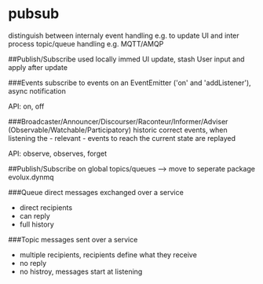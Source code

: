 pubsub
======

distinguish between internaly event handling e.g. to update UI
and inter process topic/queue handling e.g. MQTT/AMQP

##Publish/Subscribe used locally
immed UI update, stash User input and apply after update

###Events
subscribe to events on an EventEmitter ('on' and 'addListener'), async notification

API: on, off

###Broadcaster/Announcer/Discourser/Raconteur/Informer/Adviser
(Observable/Watchable/Participatory)
historic correct events, when listening the - relevant - events to reach the 
current state are replayed

API: observe, observes, forget

##Publish/Subscribe on global topics/queues
--> move to seperate package evolux.dynmq

###Queue
direct messages exchanged over a service
- direct recipients
- can reply
- full history

###Topic
messages sent over a service
- multiple recipients, recipients define what they receive
- no reply
- no histroy, messages start at listening

